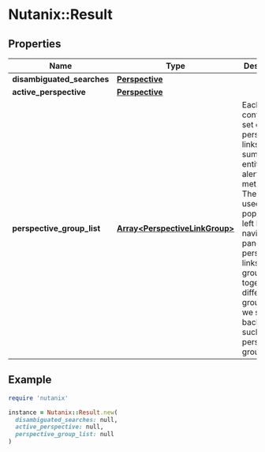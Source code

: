 # Nutanix::Result

## Properties

| Name | Type | Description | Notes |
| ---- | ---- | ----------- | ----- |
| **disambiguated_searches** | [**Perspective**](Perspective.md) |  | [optional] |
| **active_perspective** | [**Perspective**](Perspective.md) |  | [optional] |
| **perspective_group_list** | [**Array&lt;PerspectiveLinkGroup&gt;**](PerspectiveLinkGroup.md) | Each result contains a set of perspectives links eg. summary, entities, alerts, metrics, etc.. These are used to populate the left hand navigation panel. These perspective links can be grouped together into different groups. So we send back a list of such perspective groups.  | [optional] |

## Example

```ruby
require 'nutanix'

instance = Nutanix::Result.new(
  disambiguated_searches: null,
  active_perspective: null,
  perspective_group_list: null
)
```

